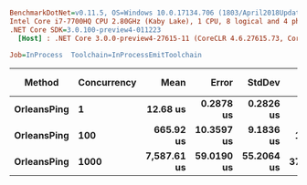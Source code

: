 ``` ini

BenchmarkDotNet=v0.11.5, OS=Windows 10.0.17134.706 (1803/April2018Update/Redstone4)
Intel Core i7-7700HQ CPU 2.80GHz (Kaby Lake), 1 CPU, 8 logical and 4 physical cores
.NET Core SDK=3.0.100-preview4-011223
  [Host] : .NET Core 3.0.0-preview4-27615-11 (CoreCLR 4.6.27615.73, CoreFX 4.700.19.21213), 64bit RyuJIT

Job=InProcess  Toolchain=InProcessEmitToolchain  

```
|      Method | Concurrency |        Mean |      Error |     StdDev |    Gen 0 |   Gen 1 | Gen 2 |  Allocated |
|------------ |------------ |------------:|-----------:|-----------:|---------:|--------:|------:|-----------:|
| **OrleansPing** |           **1** |    **12.68 us** |  **0.2878 us** |  **0.2826 us** |   **0.1068** |       **-** |     **-** |    **1.72 KB** |
| **OrleansPing** |         **100** |   **665.92 us** | **10.3597 us** |  **9.1836 us** |  **13.6719** |       **-** |     **-** |  **173.57 KB** |
| **OrleansPing** |        **1000** | **7,587.61 us** | **59.0190 us** | **55.2064 us** | **375.0000** | **54.6875** |     **-** | **1742.26 KB** |
